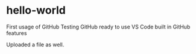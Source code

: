 # hello-world
First usage of GitHub
Testing GitHub ready to use VS Code built in GitHub features

Uploaded a file as well.